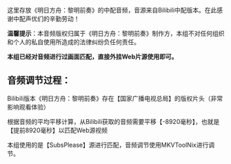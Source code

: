 这里存放《明日方舟：黎明前奏》的中配音频，音源来自Bilibili中配版本。在此感谢中配声优们的辛勤劳动！

**温馨提示**：本音频版权归属于《明日方舟：黎明前奏》制作方，本组不对任何组织和个人的私自使用所造成的法律纠纷负任何责任。

**本组已经对音频进行过画面匹配，直接外挂Web片源使用即可。**

## 音频调节过程：

Bilibili版本《明日方舟：黎明前奏》存在【国家广播电视总局】的版权片头（非常影响观看体验）

根据音频的平均平移计算，从Bilibili获取的音频需要平移【-8920毫秒】，也就是【提前8920毫秒】以匹配Web源视频

本组使用的是【SubsPlease】源进行匹配，音频调节使用MKVToolNix进行调节。
